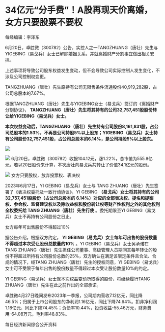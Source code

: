 

# 34亿元“分手费”！A股再现天价离婚，女方只要股票不要权

每经编辑：李泽东

6月20日，卓胜微（300782）公告，实控人之一TANGZHUANG（唐壮）先生与YIGEBING（易戈兵）女士已解除婚姻关系，并就离婚财产分割事宜做出相关安排。

上述事项将导致公司股东权益发生变动，但不会导致公司实际控制人发生变化，不涉及公司控制权变更。

TANGZHUANG（唐壮）先生原持有公司无限售条件流通股份40,919,282股，占公司总股本的7.67%。

根据TANGZHUANG（唐壮）先生与YIGEBING女士（易戈兵）签订的《离婚财产分割协议》，
**TANGZHUANG（唐壮）先生将其持有的公司32,757,451股股份转让给YIGEBING（易戈兵）女士。**

**本次权益变动后，TANGZHUANG（唐壮）先生持有公司股份8,161,831股，占公司总股本的1.53%，不再是公司持股5%以上股东；YIGEBING（易戈兵）女士持有公司股份32,757,451股，占公司总股本的6.14%，是公司持股5%以上股东。**

![](https://inews.gtimg.com/om_bt/ONKK-3PBvkVnPccdytOAPQbo6jq_RmHQcCUH0JIuFQ-gQAA/1000)

![](https://inews.gtimg.com/om_bt/O-wyy6iRiZUEBE2gNFvAuPqtw6o727A3wL2n_K7phUkvIAA/1000)
6月20日，卓胜微（300782）收报104.12元，涨1.22%，总市值为555.8亿元。若以20日股价来计算，本次唐壮向易戈兵共转让了价值34.1亿元的股份。

![](https://inews.gtimg.com/om_bt/OBhguKw3Gcakc775LnfDoBE0HgBz_zW68DWIg89flzz7MAA/1000)
女方只要股权，放弃投票权、表决权

2023年6月17日，YI GEBING（易戈兵）女士与 TANG ZHUANG（唐壮）先生签署了《表决权委托及一致行动协议》，YI GEBING
**（易戈兵）女士将其持有的公司32,757,451股股份（占公司总股本的
6.14%）对应的全部表决权、提名和提案权、参会权、监督建议权以及除收益权和股份转让权等财产性权利之外的其他权利全权委托给 TANG
ZHUANG（唐壮）先生行使** 。委托期限至YI GEBING（易戈兵）女士不再持有公司股份之日止。

女方每年可出售股份不得超过10%

据公告介绍，根据双方约定， **YI GEBING（易戈兵）女士每年可出售的股份数量不得超过本次受让股份总数量的10%** 。YI
GEBING（易戈兵）女士另承诺在 TANG
ZHUANG（唐壮）先生担任公司董事、高级管理人员期间其每年转让的股份不得超过所持有公司股份总数的25%，双方确认在满足该限定条件且合法、合规的情况下，经TANG
ZHUANG（唐壮）先生的授权同意，YI GEBING（易戈兵）女士可不受限于每年出售的股份数量不得超过本次受让股份数量10%的约定。

YI GEBING（易戈兵）女士就本次权益变动所取得的股份，将继续履行TANG ZHUANG（唐壮）先生在此之前作出的全部承诺。

卓胜微4月27日晚间发布2023年一季报，公司期内营收7.12亿元，同比降46.5%；归属于上市公司股东的净利润1.16亿元，同比下降74.64%。扣非净利润1.18亿元，同比下降74.45%；负债率10.44%，投资收益-55.46万元，财务费用-64.08万元，毛利率48.83%。

每日经济新闻综合公开资料

